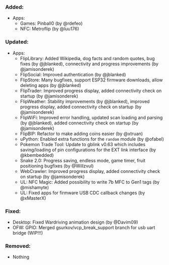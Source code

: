 ### Added:
- Apps:
  - Games: Pinball0 (by @rdefeo)
  - NFC: Metroflip (by @luu176)

### Updated:
- Apps:
  - FlipLibrary: Added Wikipedia, dog facts and random quotes, bug fixes (by @jblanked), connectivity and progress improvements (by @jamisonderek)
  - FlipSocial: Improved authentication (by @jblanked)
  - FlipStore: Many bugfixes, support ESP32 firmware downloads, allow deleting apps (by @jblanked)
  - FlipTrader: Improved progress display, added connectivity check on startup (by @jamisonderek)
  - FlipWeather: Stability improvements (by @jblanked), improved progress display, added connectivity check on startup (by @jamisonderek)
  - FlipWiFi: Improved error handling, updated scan loading and parsing (by @jblanked), added connectivity check on startup (by @jamisonderek)
  - FlipBIP: Refactor to make adding coins easier (by @xtruan)
  - uPython: Enabled extra functions for the `random` module (by @ofabel)
  - Pokemon Trade Tool: Update to gblink v0.63 which includes saving/loading of pin configurations for the EXT link interface (by @kbembedded)
  - Snake 2.0: Progress saving, endless mode, game timer, fruit positioning bugfixes (by @Willzvul)
  - WebCrawler: Improved progress display, added connectivity check on startup (by @jamisonderek)
  - UL: NFC Magic: Added possibility to write 7b MFC to Gen1 tags (by @mishamyte)
  - UL: Fixed apps for firmware USB CDC callback changes (by @xMasterX)

### Fixed:
- Desktop: Fixed Wardriving animation design (by @Davim09)
- OFW: GPIO: Merged gsurkov/vcp_break_support branch for usb uart bridge (WIP!!!)

### Removed:
- Nothing
